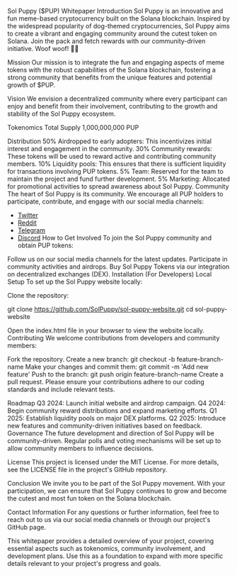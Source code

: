 Sol Puppy ($PUP) Whitepaper
Introduction
Sol Puppy is an innovative and fun meme-based cryptocurrency built on the Solana blockchain. Inspired by the widespread popularity of dog-themed cryptocurrencies, Sol Puppy aims to create a vibrant and engaging community around the cutest token on Solana. Join the pack and fetch rewards with our community-driven initiative. Woof woof! 🐶🚀

Mission
Our mission is to integrate the fun and engaging aspects of meme tokens with the robust capabilities of the Solana blockchain, fostering a strong community that benefits from the unique features and potential growth of $PUP.

Vision
We envision a decentralized community where every participant can enjoy and benefit from their involvement, contributing to the growth and stability of the Sol Puppy ecosystem.

Tokenomics
Total Supply
1,000,000,000 PUP

Distribution
50% Airdropped to early adopters: This incentivizes initial interest and engagement in the community.
30% Community rewards: These tokens will be used to reward active and contributing community members.
10% Liquidity pools: This ensures that there is sufficient liquidity for transactions involving PUP tokens.
5% Team: Reserved for the team to maintain the project and fund further development.
5% Marketing: Allocated for promotional activities to spread awareness about Sol Puppy.
Community
The heart of Sol Puppy is its community. We encourage all PUP holders to participate, contribute, and engage with our social media channels:

- [Twitter](https://twitter.com/solpuppytoken)
- [Reddit](https://reddit.com/r/SolPuppyToken)
- [Telegram](https://t.me/SolPuppyToken)
- [Discord](https://discord.gg/8qKNz3gh)
How to Get Involved
To join the Sol Puppy community and obtain PUP tokens:

Follow us on our social media channels for the latest updates.
Participate in community activities and airdrops.
Buy Sol Puppy Tokens via our integration on decentralized exchanges (DEX).
Installation (For Developers)
Local Setup
To set up the Sol Puppy website locally:

Clone the repository:

git clone https://github.com/SolPuppy/sol-puppy-website.git
cd sol-puppy-website


Open the index.html file in your browser to view the website locally.
Contributing
We welcome contributions from developers and community members:

Fork the repository.
Create a new branch: git checkout -b feature-branch-name
Make your changes and commit them: git commit -m 'Add new feature'
Push to the branch: git push origin feature-branch-name
Create a pull request.
Please ensure your contributions adhere to our coding standards and include relevant tests.

Roadmap
Q3 2024: Launch initial website and airdrop campaign.
Q4 2024: Begin community reward distributions and expand marketing efforts.
Q1 2025: Establish liquidity pools on major DEX platforms.
Q2 2025: Introduce new features and community-driven initiatives based on feedback.
Governance
The future development and direction of Sol Puppy will be community-driven. Regular polls and voting mechanisms will be set up to allow community members to influence decisions.

License
This project is licensed under the MIT License. For more details, see the LICENSE file in the project's GitHub repository.

Conclusion
We invite you to be part of the Sol Puppy movement. With your participation, we can ensure that Sol Puppy continues to grow and become the cutest and most fun token on the Solana blockchain.

Contact Information
For any questions or further information, feel free to reach out to us via our social media channels or through our project's GitHub page.

This whitepaper provides a detailed overview of your project, covering essential aspects such as tokenomics, community involvement, and development plans. Use this as a foundation to expand with more specific details relevant to your project's progress and goals.